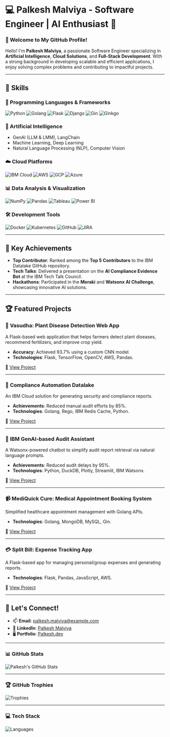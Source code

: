 # 💻 Palkesh Malviya - Software Engineer | AI Enthusiast 🌟

### 👋 Welcome to My GitHub Profile!
Hello! I'm **Palkesh Malviya**, a passionate Software Engineer specializing in **Artificial Intelligence**, **Cloud Solutions**, and **Full-Stack Development**. With a strong background in developing scalable and efficient applications, I enjoy solving complex problems and contributing to impactful projects.

---

## 🚀 Skills

### 🔧 Programming Languages & Frameworks
![Python](https://img.shields.io/badge/Python-3776AB?style=for-the-badge&logo=python&logoColor=white)
![Golang](https://img.shields.io/badge/Go-00ADD8?style=for-the-badge&logo=go&logoColor=white)
![Flask](https://img.shields.io/badge/Flask-000000?style=for-the-badge&logo=flask&logoColor=white)
![Django](https://img.shields.io/badge/Django-092E20?style=for-the-badge&logo=django&logoColor=white)
![Gin](https://img.shields.io/badge/Gin-00ADD8?style=for-the-badge&logo=go&logoColor=white)
![Ginkgo](https://img.shields.io/badge/Ginkgo-00ADD8?style=for-the-badge&logo=go&logoColor=white)

### 🤖 Artificial Intelligence
- GenAI (LLM & LMM), LangChain  
- Machine Learning, Deep Learning  
- Natural Language Processing (NLP), Computer Vision  

### ☁️ Cloud Platforms
![IBM Cloud](https://img.shields.io/badge/IBM_Cloud-1261FE?style=for-the-badge&logo=ibmcloud&logoColor=white)
![AWS](https://img.shields.io/badge/AWS-232F3E?style=for-the-badge&logo=amazon-aws&logoColor=white)
![GCP](https://img.shields.io/badge/Google_Cloud-4285F4?style=for-the-badge&logo=google-cloud&logoColor=white)
![Azure](https://img.shields.io/badge/Azure-0078D4?style=for-the-badge&logo=microsoft-azure&logoColor=white)

### 📊 Data Analysis & Visualization
![NumPy](https://img.shields.io/badge/NumPy-013243?style=for-the-badge&logo=numpy&logoColor=white)
![Pandas](https://img.shields.io/badge/Pandas-150458?style=for-the-badge&logo=pandas&logoColor=white)
![Tableau](https://img.shields.io/badge/Tableau-E97627?style=for-the-badge&logo=tableau&logoColor=white)
![Power BI](https://img.shields.io/badge/Power_BI-F2C811?style=for-the-badge&logo=powerbi&logoColor=white)

### 🛠️ Development Tools
![Docker](https://img.shields.io/badge/Docker-2496ED?style=for-the-badge&logo=docker&logoColor=white)
![Kubernetes](https://img.shields.io/badge/Kubernetes-326CE5?style=for-the-badge&logo=kubernetes&logoColor=white)
![GitHub](https://img.shields.io/badge/GitHub-181717?style=for-the-badge&logo=github&logoColor=white)
![JIRA](https://img.shields.io/badge/JIRA-0052CC?style=for-the-badge&logo=jira&logoColor=white)

---

## 🎯 Key Achievements

- **Top Contributor**: Ranked among the **Top 5 Contributors** to the IBM Datalake GitHub repository.
- **Tech Talks**: Delivered a presentation on the **AI Compliance Evidence Bot** at the IBM Tech Talk Council.
- **Hackathons**: Participated in the **Meraki** and **Watsonx AI Challenge**, showcasing innovative AI solutions.

---

## 🏆 Featured Projects

### 🌿 **Vasudha**: Plant Disease Detection Web App
A Flask-based web application that helps farmers detect plant diseases, recommend fertilizers, and improve crop yield.  
- **Accuracy**: Achieved 93.7% using a custom CNN model.  
- **Technologies**: Flask, TensorFlow, OpenCV, AWS, Pandas.  

🔗 [View Project](https://github.com/your-vasudha-repo)

---

### 🔐 **Compliance Automation Datalake**  
An IBM Cloud solution for generating security and compliance reports.  
- **Achievements**: Reduced manual audit efforts by 85%.  
- **Technologies**: Golang, Rego, IBM Redis Cache, Python.  

🔗 [View Project](https://github.com/your-datalake-repo)

---

### 🤖 **IBM GenAI-based Audit Assistant**  
A Watsonx-powered chatbot to simplify audit report retrieval via natural language prompts.  
- **Achievements**: Reduced audit delays by 95%.  
- **Technologies**: Python, DuckDB, Plotly, Streamlit, IBM Watsonx.  

🔗 [View Project](https://github.com/your-audit-bot-repo)

---

### 📹 **MediQuick Cure**: Medical Appointment Booking System  
Simplified healthcare appointment management with Golang APIs.  
- **Technologies**: Golang, MongoDB, MySQL, Gin.  

🔗 [View Project](https://github.com/your-mediquick-repo)

---

### 💳 **Split Bill**: Expense Tracking App  
A Flask-based app for managing personal/group expenses and generating reports.  
- **Technologies**: Flask, Pandas, JavaScript, AWS.  

🔗 [View Project](https://github.com/your-splitbill-repo)

---

## 🌟 Let's Connect!
- 📫 **Email**: [palkesh.malviya@example.com](mailto:palkesh.malviya@example.com)  
- 💼 **LinkedIn**: [Palkesh Malviya](https://linkedin.com/in/palkesh-malviya)  
- 🖥️ **Portfolio**: [Palkesh.dev](https://palkesh.dev)

---

### 📊 GitHub Stats

![Palkesh's GitHub Stats](https://github-readme-stats.vercel.app/api?username=palkesh-malviya&show_icons=true&theme=radical)

---

### 🏆 GitHub Trophies

![Trophies](https://github-profile-trophy.vercel.app/?username=palkesh-malviya&theme=radical&no-frame=true)

---

### 💻 Tech Stack

![Languages](https://skillicons.dev/icons?i=python,go,docker,kubernetes,flask,gcp,aws,mongodb,postgres,redis)
